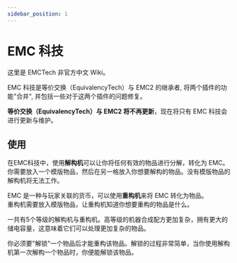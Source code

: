 ```yaml
---
sidebar_position: 1
---
```


# EMC 科技

这里是 EMCTech 非官方中文 Wiki。

EMC 科技是等价交换（EquivalencyTech）与 EMC2 的继承者, 将两个插件的功能"合并", 并包括一些对于这两个插件的问题修复。

**等价交换（EquivalencyTech）与 EMC2 将不再更新**，现在将只有 EMC 科技会进行更新与维护。

## 使用

在EMC科技中，使用**解构机**可以让你将任何有效的物品进行分解，转化为 EMC。  
你需要放入一个模版物品，然后在另一格放入你想要解构的物品。没有模版物品的解构机将无法工作。

EMC 是一种与玩家关联的货币，可以使用**重构机**来将 EMC 转化为物品。  
重构机需要放入模版物品，让重构机知道你想要重构的物品是什么。

一共有5个等级的解构机与重构机。高等级的机器合成配方更加复杂，拥有更大的储电容量，这意味着它们可以处理更加复杂的物品。

你必须要"解锁"一个物品后才能重构该物品。解锁的过程非常简单，当你使用解构机第一次解构一个物品时，你便能解锁该物品。
